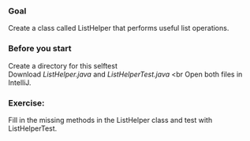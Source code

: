 ### Goal
Create a class called ListHelper that performs useful list operations.
### Before you start
Create a directory for this selftest <br>
Download _ListHelper.java_ and _ListHelperTest.java_ <br
Open both files in IntelliJ.
### Exercise:
Fill in the missing methods in the ListHelper class 
and test with ListHelperTest.